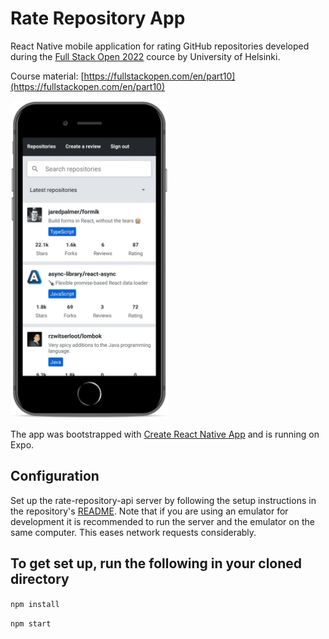# Rate Repository App

React Native mobile application for rating GitHub repositories developed during the [Full Stack Open 2022](https://fullstackopen.com/en) cource by University of Helsinki.

Course material: [https://fullstackopen.com/en/part10](https://fullstackopen.com/en/part10)

<img src="./assets/app-demo.png" width="50%" />

The app was bootstrapped with [Create React Native App](https://github.com/react-community/create-react-native-app) and is running on Expo.

## Configuration

Set up the rate-repository-api server by following the setup instructions in the repository's [README](https://github.com/fullstack-hy2020/rate-repository-api/blob/master/README.md). Note that if you are using an emulator for development it is recommended to run the server and the emulator on the same computer. This eases network requests considerably.

## To get set up, run the following in your cloned directory

`npm install`

`npm start`
